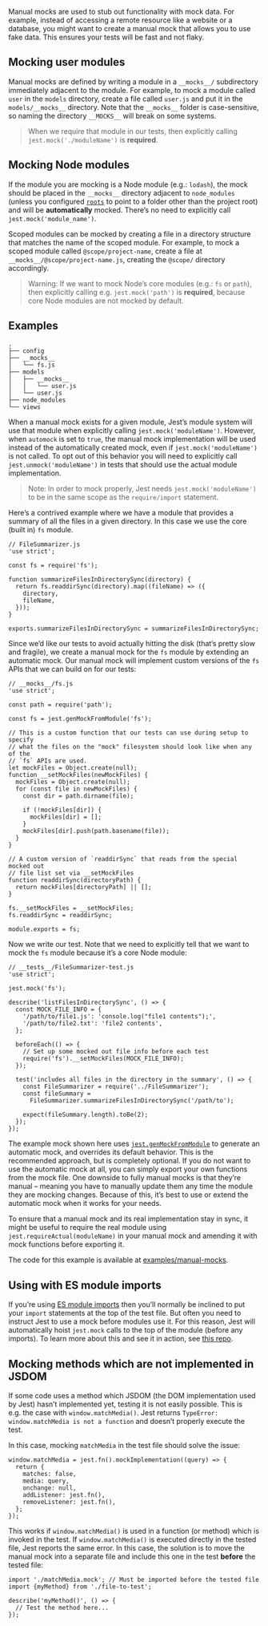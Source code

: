 Manual mocks are used to stub out functionality with mock data. For example, instead of accessing a remote resource like a website or a database, you might want to create a manual mock that allows you to use fake data. This ensures your tests will be fast and not flaky.

## Mocking user modules

Manual mocks are defined by writing a module in a `__mocks__/` subdirectory immediately adjacent to the module. For example, to mock a module called `user` in the `models` directory, create a file called `user.js` and put it in the `models/__mocks__` directory. Note that the `__mocks__` folder is case-sensitive, so naming the directory `__MOCKS__` will break on some systems.

> When we require that module in our tests, then explicitly calling `jest.mock('./moduleName')` is **required**.

## Mocking Node modules

If the module you are mocking is a Node module (e.g.: `lodash`), the mock should be placed in the `__mocks__` directory adjacent to `node_modules` (unless you configured [`roots`](Configuration.md#roots-array-string) to point to a folder other than the project root) and will be **automatically** mocked. There’s no need to explicitly call `jest.mock('module_name')`.

Scoped modules can be mocked by creating a file in a directory structure that matches the name of the scoped module. For example, to mock a scoped module called `@scope/project-name`, create a file at `__mocks__/@scope/project-name.js`, creating the `@scope/` directory accordingly.

> Warning: If we want to mock Node’s core modules (e.g.: `fs` or `path`), then explicitly calling e.g. `jest.mock('path')` is **required**, because core Node modules are not mocked by default.

## Examples

    .
    ├── config
    ├── __mocks__
    │   └── fs.js
    ├── models
    │   ├── __mocks__
    │   │   └── user.js
    │   └── user.js
    ├── node_modules
    └── views

When a manual mock exists for a given module, Jest’s module system will use that module when explicitly calling `jest.mock('moduleName')`. However, when `automock` is set to `true`, the manual mock implementation will be used instead of the automatically created mock, even if `jest.mock('moduleName')` is not called. To opt out of this behavior you will need to explicitly call `jest.unmock('moduleName')` in tests that should use the actual module implementation.

> Note: In order to mock properly, Jest needs `jest.mock('moduleName')` to be in the same scope as the `require/import` statement.

Here’s a contrived example where we have a module that provides a summary of all the files in a given directory. In this case we use the core (built in) `fs` module.

    // FileSummarizer.js
    'use strict';

    const fs = require('fs');

    function summarizeFilesInDirectorySync(directory) {
      return fs.readdirSync(directory).map((fileName) => ({
        directory,
        fileName,
      }));
    }

    exports.summarizeFilesInDirectorySync = summarizeFilesInDirectorySync;

Since we’d like our tests to avoid actually hitting the disk (that’s pretty slow and fragile), we create a manual mock for the `fs` module by extending an automatic mock. Our manual mock will implement custom versions of the `fs` APIs that we can build on for our tests:

    // __mocks__/fs.js
    'use strict';

    const path = require('path');

    const fs = jest.genMockFromModule('fs');

    // This is a custom function that our tests can use during setup to specify
    // what the files on the "mock" filesystem should look like when any of the
    // `fs` APIs are used.
    let mockFiles = Object.create(null);
    function __setMockFiles(newMockFiles) {
      mockFiles = Object.create(null);
      for (const file in newMockFiles) {
        const dir = path.dirname(file);

        if (!mockFiles[dir]) {
          mockFiles[dir] = [];
        }
        mockFiles[dir].push(path.basename(file));
      }
    }

    // A custom version of `readdirSync` that reads from the special mocked out
    // file list set via __setMockFiles
    function readdirSync(directoryPath) {
      return mockFiles[directoryPath] || [];
    }

    fs.__setMockFiles = __setMockFiles;
    fs.readdirSync = readdirSync;

    module.exports = fs;

Now we write our test. Note that we need to explicitly tell that we want to mock the `fs` module because it’s a core Node module:

    // __tests__/FileSummarizer-test.js
    'use strict';

    jest.mock('fs');

    describe('listFilesInDirectorySync', () => {
      const MOCK_FILE_INFO = {
        '/path/to/file1.js': 'console.log("file1 contents");',
        '/path/to/file2.txt': 'file2 contents',
      };

      beforeEach(() => {
        // Set up some mocked out file info before each test
        require('fs').__setMockFiles(MOCK_FILE_INFO);
      });

      test('includes all files in the directory in the summary', () => {
        const FileSummarizer = require('../FileSummarizer');
        const fileSummary =
          FileSummarizer.summarizeFilesInDirectorySync('/path/to');

        expect(fileSummary.length).toBe(2);
      });
    });

The example mock shown here uses [`jest.genMockFromModule`](JestObjectAPI.md#jestgenmockfrommodulemodulename) to generate an automatic mock, and overrides its default behavior. This is the recommended approach, but is completely optional. If you do not want to use the automatic mock at all, you can simply export your own functions from the mock file. One downside to fully manual mocks is that they’re manual – meaning you have to manually update them any time the module they are mocking changes. Because of this, it’s best to use or extend the automatic mock when it works for your needs.

To ensure that a manual mock and its real implementation stay in sync, it might be useful to require the real module using `jest.requireActual(moduleName)` in your manual mock and amending it with mock functions before exporting it.

The code for this example is available at [examples/manual-mocks](https://github.com/facebook/jest/tree/master/examples/manual-mocks).

## Using with ES module imports

If you’re using [ES module imports](https://developer.mozilla.org/en-US/docs/Web/JavaScript/Reference/Statements/import) then you’ll normally be inclined to put your `import` statements at the top of the test file. But often you need to instruct Jest to use a mock before modules use it. For this reason, Jest will automatically hoist `jest.mock` calls to the top of the module (before any imports). To learn more about this and see it in action, see [this repo](https://github.com/kentcdodds/how-jest-mocking-works).

## Mocking methods which are not implemented in JSDOM

If some code uses a method which JSDOM (the DOM implementation used by Jest) hasn’t implemented yet, testing it is not easily possible. This is e.g. the case with `window.matchMedia()`. Jest returns `TypeError: window.matchMedia is not a function` and doesn’t properly execute the test.

In this case, mocking `matchMedia` in the test file should solve the issue:

    window.matchMedia = jest.fn().mockImplementation((query) => {
      return {
        matches: false,
        media: query,
        onchange: null,
        addListener: jest.fn(),
        removeListener: jest.fn(),
      };
    });

This works if `window.matchMedia()` is used in a function (or method) which is invoked in the test. If `window.matchMedia()` is executed directly in the tested file, Jest reports the same error. In this case, the solution is to move the manual mock into a separate file and include this one in the test **before** the tested file:

    import './matchMedia.mock'; // Must be imported before the tested file
    import {myMethod} from './file-to-test';

    describe('myMethod()', () => {
      // Test the method here...
    });
